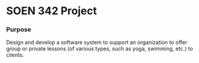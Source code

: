 # SOEN 342 Project

### Purpose

Design and develop a software system to support an organization to offer group or private lessons (of various types, such as yoga, swimming, etc.) to clients.

